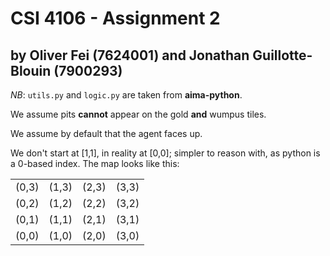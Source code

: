 # CSI 4106 - Assignment 2

## by Oliver Fei (7624001) and Jonathan Guillotte-Blouin (7900293)

*NB*: `utils.py` and `logic.py` are taken from **aima-python**.

We assume pits **cannot** appear on the gold **and** wumpus tiles.

We assume by default that the agent faces up.

We don't start at [1,1], in reality at [0,0]; simpler to reason with, as python is a 0-based index. The map looks like this:

|      |       |       |      |
|:----:|:-----:|:-----:|:----:|
|(0,3) | (1,3) | (2,3) | (3,3)|
|(0,2) | (1,2) | (2,2) | (3,2)|
|(0,1) | (1,1) | (2,1) | (3,1)|
|(0,0) | (1,0) | (2,0) | (3,0)|
